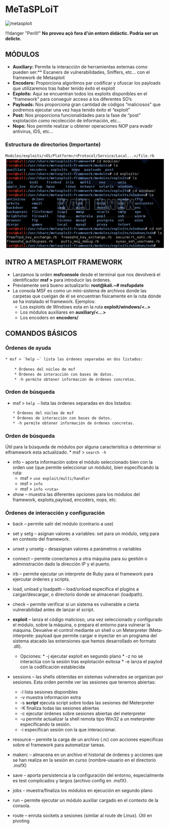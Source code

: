 # MeTaSPLoiT
 ![metasploit](https://diesec.com/wp-content/uploads/2022/07/metasploit-diesec.jpg)

!!!danger "Perill!"
    **No proveu açò fora d'ún entorn didáctic. Podria ser un delicte.**



## MÓDULOS 

* **Auxiliary:** Permite la interacción de herramientas externas como pueden ser:** Escaners de vulnerabilidades, Sniffers, etc... con el framework de Metasploit 
* **Encoders:** Proporciona algoritmos par codificar y ofuscar los payloads que utilizaremos tras haber tenido éxito el exploit 
* **Exploits:** Aquí se encuentran todos los exploits disponibles en el “framework” para conseguir acceso a los diferentes SO’s 
* **Payloads:** Nos proporciona gran cantidad de códigos “maliciosos” que podremos ejecutar una vez haya tenido éxito el “exploit” 
* **Post:** Nos proporciona funcionalidades para la fase de “post” explotación como recolección de información, etc... 
* **Nops:** Nos permite realizar u obtener operaciones NOP para evadir antivirus, IDS, etc... 
### **Estructura de directorios (Importante)**
`Modules/exploits/<OS/Platform>/<Protocol/Service/Local...>/file.rb `
![ruta](img/rutas.png)
## INTRO A METASPLOIT FRAMEWORK
* Lanzamos la orden **msfconsole** desde el terminal que nos devolverá el identificador **msf >** para introducir las órdenes.
* Previamente será bueno actualizarlo: **root@kali.~# msfupdate**
* La consola MSF es como un mini-sistema de archivos donde las carpetas que cuelgan de él se encuentran físicamente en la ruta dónde se ha instalado el framework. Ejemplos:
    * Los exploits de Windows esta en la ruta **exploit/windows/<..>**
    * Los módulos auxiliares en **auxiliary/<...>**
    * Los encoders en **encoders/<tecnologia>**

## COMANDOS BÁSICOS

### **Órdenes de ayuda**

    * msf > `help –` lista las órdenes separadas en dos listados:

        * Órdenes del núcleo de msf
        * Órdenes de interacción con bases de datos.
        * -h permite obtener información de órdenes concretas.

### **Orden de búsqueda**
  * msf > `help –` lista las órdenes separadas en dos listados:

        * Órdenes del núcleo de msf
        * Órdenes de interacción con bases de datos.
        * -h permite obtener información de órdenes concretas.

### **Orden de búsqueda**

Útil para la búsqueda de módulos por alguna característica o determinar si elframework esta actualizado.
    * msf > `search -h`

* info – aporta información sobre el módulo seleccionado bien con la orden use (que permite seleccionar un módulo), bien especificando la ruta:
    * msf > `use exploit/multi/handler`
    * msf > `info`
    * msf > `info <ruta>`
* show – muestra las diferentes opciones para los módulos del framework, exploits,payload, encoders, nops, etc.
### **Órdenes de interacción y configuración**
* back – permite salir del módulo (contrario a use)
* set y setg – asignan valores a variables: set para un módulo, setg para en contexto del framework.
* unset y unsetg – desasignan valores a parámetros o variables
* connect – permite conectarnos a otra máquina para su gestión o administración dado la dirección IP y el puerto.
* irb – permite ejecutar un interprete de Ruby para el framework para ejercutar órdenes y scripts.
* load, unload y loadpath – load/unload especifica el plugins a cargar/descargar, o directorio donde se almacenan (loadpath).
* check – permite verificar si un sistema es vulnerable a cierta vulnerabilidad antes de lanzar el script.

* **exploit** – lanza el código malicioso, una vez seleccionado y configurado el módulo, sobre la máquina, o prepara el entorno para vulnerar la máquina. Devuelve el control mediante un shell o un Meterpreter (Meta-interprete: payload que permite cargar e inyectar en un programa del sistema atacado las extensiones que hemos desarrollado en formato .dll).

  * Opciones:
        * -j ejecutar exploit en segundo plano
        * -z no se interactúa con la sesión tras explotación exitosa
        * -e lanza el paylod con la codificación establecida
* sessions – las shells obtenidas en sistemas vulnerados se organizan por sesiones. Esta orden permite ver las sesiones que tenemos abiertas:
    * -l lista sesiones disponibles
    * -v muestra información extra
    * -s **script** ejecuta script sobre todas las sesiones del Meterpreter
    * -K finaliza todas las sesiones abiertas
    * -c <orden> ejecutar órdenes sobre sesiones abiertas del meterpreter
    * -u permite actualizar la shell remota tipo Win32 a un meterpreter especificando la sesión.
    * -i especifican sesión con la que interaccionar.
* resource – permite la carga de un archivo (.rc) con acciones especificas sobre el framework para automatizar tareas.
* makerc – almacena en un archivo el historial de órdenes y acciones que se han realiza en la sesión en curso (nombre-usuario en el directorio .msfX)
* save – aporta persistencia a la configuración del entorno, especialmente es test complicados y largos (archivo config en .msfX).
* jobs – muestra/finaliza los módulos en ejecución en segundo plano
* run – permite ejecutar un módulo auxiliar cargado en el contexto de la consola.
* route – enruta sockets a sesiones (similar al route de Linux). Útil en pivoting
                   